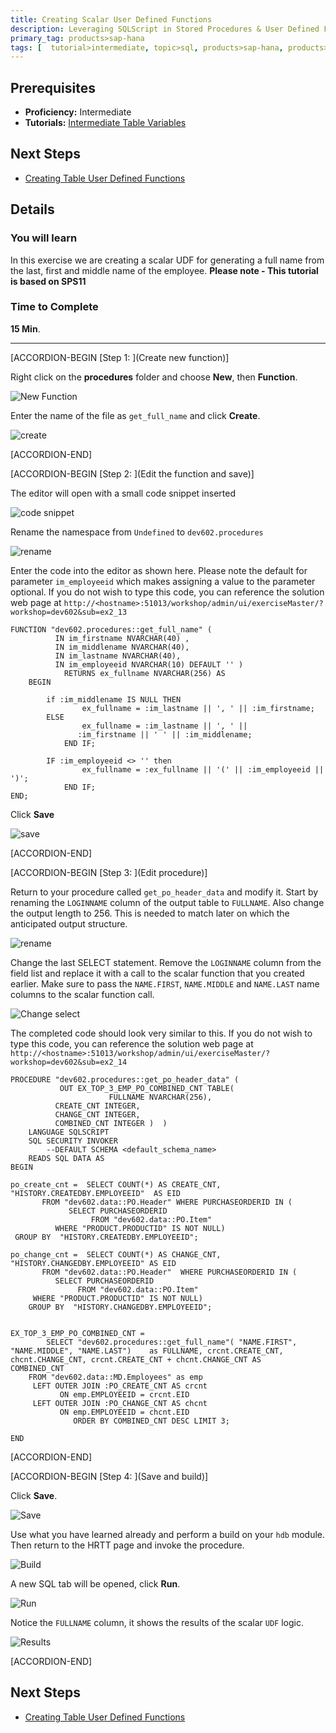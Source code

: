 ```yaml
---
title: Creating Scalar User Defined Functions
description: Leveraging SQLScript in Stored Procedures & User Defined Functions
primary_tag: products>sap-hana
tags: [  tutorial>intermediate, topic>sql, products>sap-hana, products>sap-hana\,-express-edition  ]
---
```

## Prerequisites  
- **Proficiency:** Intermediate
- **Tutorials:**  [Intermediate Table Variables](https://www.sap.com/developer/tutorials/xsa-sqlscript-table-var.html)

## Next Steps
- [Creating Table User Defined Functions](https://www.sap.com/developer/tutorials/xsa-sqlscript-table-user.html)

## Details
### You will learn  
In this exercise we are creating a scalar UDF for generating a full name from the last, first and middle name of the employee.
**Please note - This tutorial is based on SPS11**

### Time to Complete
**15 Min**.

---



[ACCORDION-BEGIN [Step 1: ](Create new function)]

Right click on the **procedures** folder and choose **New**, then **Function**.

![New Function](1.png)

Enter the name of the file as `get_full_name` and click **Create**.

![create](2.png)


[ACCORDION-END]

[ACCORDION-BEGIN [Step 2: ](Edit the function and save)]

The editor will open with a small code snippet inserted

![code snippet](3.png)

Rename the namespace from `Undefined` to `dev602.procedures`

![rename](4.png)

Enter the code into the editor as shown here.  Please note the default for parameter `im_employeeid` which makes assigning a value to the parameter optional. If you do not wish to type this code, you can reference the solution web page at `http://<hostname>:51013/workshop/admin/ui/exerciseMaster/?workshop=dev602&sub=ex2_13`

```
FUNCTION "dev602.procedures::get_full_name" (          IN im_firstname NVARCHAR(40) ,          IN im_middlename NVARCHAR(40),          IN im_lastname NVARCHAR(40),          IN im_employeeid NVARCHAR(10) DEFAULT '' )			RETURNS ex_fullname NVARCHAR(256) AS	BEGIN		if :im_middlename IS NULL THEN 				ex_fullname = :im_lastname || ', ' || :im_firstname;		ELSE 				ex_fullname = :im_lastname || ', ' ||               :im_firstname || ' ' || :im_middlename;			END IF;		IF :im_employeeid <> '' then 				ex_fullname = :ex_fullname || '(' || :im_employeeid || ')';			END IF;END;```

Click **Save**

![save](6.png)


[ACCORDION-END]

[ACCORDION-BEGIN [Step 3: ](Edit procedure)]

Return to your procedure called `get_po_header_data` and modify it. Start by renaming the `LOGINNAME` column of the output table to `FULLNAME`. Also change the output length to 256. This is needed to match later on which the anticipated output structure.

![rename](7.png)


Change the last SELECT statement.  Remove the `LOGINNAME` column from the field list and replace it with a call to the scalar function that you created earlier.  Make sure to pass the `NAME.FIRST`, `NAME.MIDDLE` and `NAME.LAST` name columns to the scalar function call.

![Change select](8.png)

The completed code should look very similar to this. If you do not wish to type this code, you can reference the solution web page at `http://<hostname>:51013/workshop/admin/ui/exerciseMaster/?workshop=dev602&sub=ex2_14`

```
PROCEDURE "dev602.procedures::get_po_header_data" (           OUT EX_TOP_3_EMP_PO_COMBINED_CNT TABLE(                      FULLNAME NVARCHAR(256),		  CREATE_CNT INTEGER,		  CHANGE_CNT INTEGER,		  COMBINED_CNT INTEGER )  ) 	LANGUAGE SQLSCRIPT 	SQL SECURITY INVOKER 		--DEFAULT SCHEMA <default_schema_name> 	READS SQL DATA ASBEGINpo_create_cnt =  SELECT COUNT(*) AS CREATE_CNT, "HISTORY.CREATEDBY.EMPLOYEEID"  AS EID       FROM "dev602.data::PO.Header" WHERE PURCHASEORDERID IN (             SELECT PURCHASEORDERID                  FROM "dev602.data::PO.Item"          WHERE "PRODUCT.PRODUCTID" IS NOT NULL) GROUP BY  "HISTORY.CREATEDBY.EMPLOYEEID";po_change_cnt =  SELECT COUNT(*) AS CHANGE_CNT, "HISTORY.CHANGEDBY.EMPLOYEEID" AS EID       FROM "dev602.data::PO.Header"  WHERE PURCHASEORDERID IN (          SELECT PURCHASEORDERID               FROM "dev602.data::PO.Item"     WHERE "PRODUCT.PRODUCTID" IS NOT NULL)	GROUP BY  "HISTORY.CHANGEDBY.EMPLOYEEID";EX_TOP_3_EMP_PO_COMBINED_CNT =        SELECT "dev602.procedures::get_full_name"( "NAME.FIRST", "NAME.MIDDLE", "NAME.LAST") 	as FULLNAME, crcnt.CREATE_CNT, chcnt.CHANGE_CNT, crcnt.CREATE_CNT + chcnt.CHANGE_CNT AS 	COMBINED_CNT 	FROM "dev602.data::MD.Employees" as emp     LEFT OUTER JOIN :PO_CREATE_CNT AS crcnt           ON emp.EMPLOYEEID = crcnt.EID     LEFT OUTER JOIN :PO_CHANGE_CNT AS chcnt           ON emp.EMPLOYEEID = chcnt.EID              ORDER BY COMBINED_CNT DESC LIMIT 3;END
```


[ACCORDION-END]

[ACCORDION-BEGIN [Step 4: ](Save and build)]

Click **Save**.

![Save](10.png)

Use what you have learned already and perform a build on your `hdb` module. Then return to the HRTT page and invoke the procedure.

![Build](11.png)

A new SQL tab will be opened, click **Run**.

![Run](12.png)

Notice the `FULLNAME` column, it shows the results of the scalar `UDF` logic.

![Results](13.png)


[ACCORDION-END]



## Next Steps
- [Creating Table User Defined Functions](https://www.sap.com/developer/tutorials/xsa-sqlscript-table-user.html)
